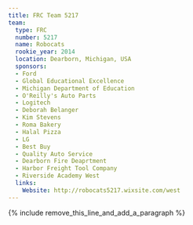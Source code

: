 ```yaml
---
title: FRC Team 5217
team:
  type: FRC
  number: 5217
  name: Robocats
  rookie_year: 2014
  location: Dearborn, Michigan, USA
  sponsors:
  - Ford
  - Global Educational Excellence
  - Michigan Department of Education
  - O'Reilly's Auto Parts
  - Logitech
  - Deborah Belanger
  - Kim Stevens
  - Roma Bakery
  - Halal Pizza
  - LG
  - Best Buy
  - Quality Auto Service
  - Dearborn Fire Deaprtment
  - Harbor Freight Tool Company
  - Riverside Academy West
  links:
    Website: http://robocats5217.wixsite.com/west
---
```


{% include remove_this_line_and_add_a_paragraph %}